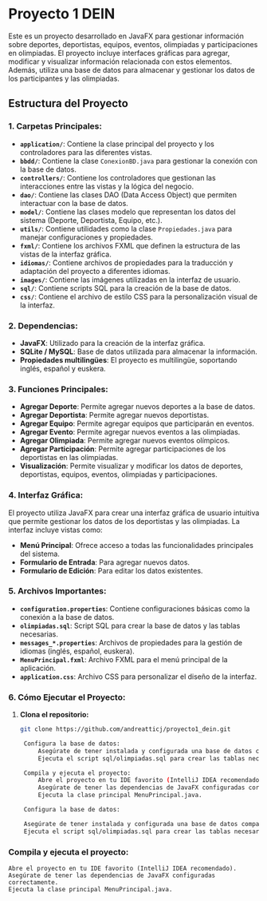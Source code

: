# Proyecto 1 DEIN

Este es un proyecto desarrollado en JavaFX para gestionar información sobre deportes, deportistas, equipos, eventos, olimpiadas y participaciones en olimpiadas. El proyecto incluye interfaces gráficas para agregar, modificar y visualizar información relacionada con estos elementos. Además, utiliza una base de datos para almacenar y gestionar los datos de los participantes y las olimpiadas.

## Estructura del Proyecto

### 1. **Carpetas Principales:**
- **`application/`**: Contiene la clase principal del proyecto y los controladores para las diferentes vistas.
- **`bbdd/`**: Contiene la clase `ConexionBD.java` para gestionar la conexión con la base de datos.
- **`controllers/`**: Contiene los controladores que gestionan las interacciones entre las vistas y la lógica del negocio.
- **`dao/`**: Contiene las clases DAO (Data Access Object) que permiten interactuar con la base de datos.
- **`model/`**: Contiene las clases modelo que representan los datos del sistema (Deporte, Deportista, Equipo, etc.).
- **`utils/`**: Contiene utilidades como la clase `Propiedades.java` para manejar configuraciones y propiedades.
- **`fxml/`**: Contiene los archivos FXML que definen la estructura de las vistas de la interfaz gráfica.
- **`idiomas/`**: Contiene archivos de propiedades para la traducción y adaptación del proyecto a diferentes idiomas.
- **`images/`**: Contiene las imágenes utilizadas en la interfaz de usuario.
- **`sql/`**: Contiene scripts SQL para la creación de la base de datos.
- **`css/`**: Contiene el archivo de estilo CSS para la personalización visual de la interfaz.

### 2. **Dependencias:**
- **JavaFX**: Utilizado para la creación de la interfaz gráfica.
- **SQLite / MySQL**: Base de datos utilizada para almacenar la información.
- **Propiedades multilingües**: El proyecto es multilingüe, soportando inglés, español y euskera.

### 3. **Funciones Principales:**
- **Agregar Deporte**: Permite agregar nuevos deportes a la base de datos.
- **Agregar Deportista**: Permite agregar nuevos deportistas.
- **Agregar Equipo**: Permite agregar equipos que participarán en eventos.
- **Agregar Evento**: Permite agregar nuevos eventos a las olimpiadas.
- **Agregar Olimpiada**: Permite agregar nuevos eventos olímpicos.
- **Agregar Participación**: Permite agregar participaciones de los deportistas en las olimpiadas.
- **Visualización**: Permite visualizar y modificar los datos de deportes, deportistas, equipos, eventos, olimpiadas y participaciones.

### 4. **Interfaz Gráfica:**
El proyecto utiliza JavaFX para crear una interfaz gráfica de usuario intuitiva que permite gestionar los datos de los deportistas y las olimpiadas. La interfaz incluye vistas como:
- **Menú Principal**: Ofrece acceso a todas las funcionalidades principales del sistema.
- **Formulario de Entrada**: Para agregar nuevos datos.
- **Formulario de Edición**: Para editar los datos existentes.

### 5. **Archivos Importantes:**
- **`configuration.properties`**: Contiene configuraciones básicas como la conexión a la base de datos.
- **`olimpiadas.sql`**: Script SQL para crear la base de datos y las tablas necesarias.
- **`messages_*.properties`**: Archivos de propiedades para la gestión de idiomas (inglés, español, euskera).
- **`MenuPrincipal.fxml`**: Archivo FXML para el menú principal de la aplicación.
- **`application.css`**: Archivo CSS para personalizar el diseño de la interfaz.

### 6. **Cómo Ejecutar el Proyecto:**

1. **Clona el repositorio:**
   ```bash
   git clone https://github.com/andreatticj/proyecto1_dein.git

    Configura la base de datos:
        Asegúrate de tener instalada y configurada una base de datos compatible (SQLite o MySQL).
        Ejecuta el script sql/olimpiadas.sql para crear las tablas necesarias.

    Compila y ejecuta el proyecto:
        Abre el proyecto en tu IDE favorito (IntelliJ IDEA recomendado).
        Asegúrate de tener las dependencias de JavaFX configuradas correctamente.
        Ejecuta la clase principal MenuPrincipal.java.
   
    Configura la base de datos:

    Asegúrate de tener instalada y configurada una base de datos compatible (SQLite o MySQL).
    Ejecuta el script sql/olimpiadas.sql para crear las tablas necesarias.

### Compila y ejecuta el proyecto:

    Abre el proyecto en tu IDE favorito (IntelliJ IDEA recomendado).
    Asegúrate de tener las dependencias de JavaFX configuradas correctamente.
    Ejecuta la clase principal MenuPrincipal.java.